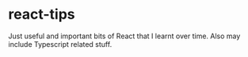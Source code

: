 # react-tips
Just useful and important bits of React that I learnt over time. Also may include Typescript related stuff.
